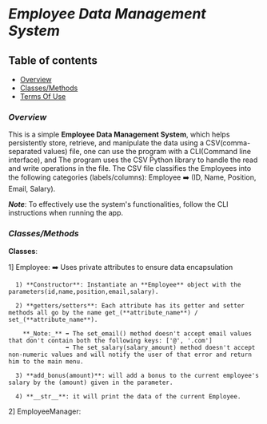 # ***Employee Data Management System***

## **Table of contents**

- [Overview](#Overview)
- [Classes/Methods](#Classes/Methods)
- [Terms Of Use](#Terms_Of_Use)

### _**Overview**_

This is a simple **Employee Data Management System**,
which helps persistently store, retrieve,
and manipulate the data using a CSV(comma-separated values) file,
one can use the program with a CLI(Command line interface),
and The program uses the CSV Python library to handle the read and write operations in the file.
The CSV file classifies the Employees into the following categories (labels/columns): Employee ➡️ (ID, Name, Position, Email, Salary). 

_**Note**_: To effectively use the system's functionalities, follow the CLI instructions when running the app.

### _**Classes/Methods**_

**Classes**:

  1] Employee: ➡️ Uses private attributes to ensure data encapsulation
  
      1) **Constructor**: Instantiate an **Employee** object with the parameters(id,name,position,email,salary).
      
      2) **getters/setters**: Each attribute has its getter and setter methods all go by the name get_(**attribute_name**) / set_(**attribute_name**).
      
        **_Note:_** ➡️ The set_email() method doesn't accept email values that don't contain both the following keys: ['@', '.com']
                    ➡️ The set_salary(salary_amount) method doesn't accept non-numeric values and will notify the user of that error and return him to the main menu.
                    
      3) **add_bonus(amount)**: will add a bonus to the current employee's salary by the (amount) given in the parameter.
      
      4) **__str__**: it will print the data of the current Employee.
  2] EmployeeManager:
      
